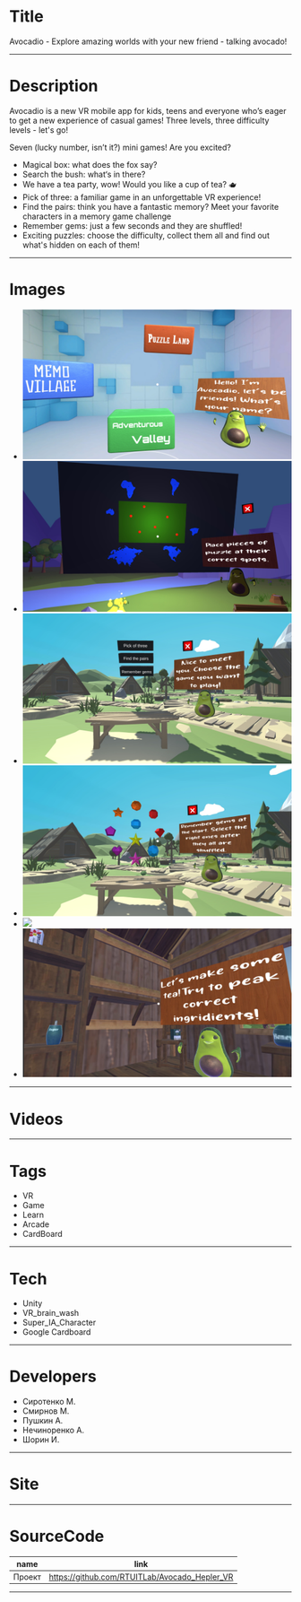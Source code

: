 # Title
Avocadio - Explore amazing worlds with your new friend - talking avocado!

---
# Description
Avocadio is a new VR mobile app for kids, teens and everyone who’s eager to get a new experience of casual games! Three levels, three difficulty levels - let's go!

Seven (lucky number, isn’t it?) mini games! Are you excited?
* Magical box: what does the fox say?
* Search the bush: what‘s in there?
* We have a tea party, wow! Would you like a cup of tea? 🫖
* Pick of three: a familiar game in an unforgettable VR experience!
* Find the pairs: think you have a fantastic memory? Meet your favorite characters in a memory game challenge
* Remember gems: just a few seconds and they are shuffled!
* Exciting puzzles: choose the difficulty, collect them all and find out what's hidden on each of them!

---
# Images
* ![](https://github.com/RTUITLab/Avocado_Hepler_VR/blob/Master/1%20(1).jpg)
* ![](https://github.com/RTUITLab/Avocado_Hepler_VR/blob/Master/2.jpg)
* ![](https://github.com/RTUITLab/Avocado_Hepler_VR/blob/Master/3.jpg)
* ![](https://github.com/RTUITLab/Avocado_Hepler_VR/blob/Master/4.jpg)
* ![](https://github.com/RTUITLab/Avocado_Hepler_VR/blob/Master/5.jpg)
* ![](https://github.com/RTUITLab/Avocado_Hepler_VR/blob/Master/6.jpg)

---
# Videos

---
# Tags
* VR
* Game
* Learn
* Arcade
* CardBoard

---
# Tech
* Unity
* VR_brain_wash
* Super_IA_Character
* Google Cardboard


---
# Developers
* Сиротенко М. 
* Смирнов М.
* Пушкин А.
* Нечиноренко А.
* Шорин И.

---
# Site

---
# SourceCode
| name   | link                                          |
| ------ | --------------------------------------------- |
| Проект | https://github.com/RTUITLab/Avocado_Hepler_VR |

---

